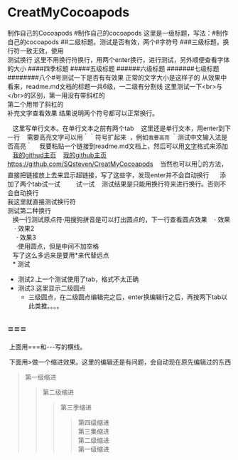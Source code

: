 # CreatMyCocoapods
制作自己的Cocoapods
#制作自己的cocoapods 这里是一级标题，写法：\#制作自己的cocoapods
##二级标题。测试是否有效，两个#字符号
###三级标题，换行符一致无效，使用</br>测试换行
这里不用换行符换行，用两个enter换行，进行测试，另外顺便查看字体的大小
####四季标题
#####五级标题
######六级标题
#######七级标题
########八个#号测试一下是否有有效果
正常的文字大小是这样子的
从效果中看来，readme.md文档的标题一共6级，一二级有分割线
这里测试一下\<br>与\</br>的区别，第一用没有带斜杠的<br>第二个用带了斜杠的</br>补充文字查看效果
结果说明两个符号都可以正常换行。

    这里写单行文本。在单行文本之前有两个tab
    这里还是单行文本，用enter到下一行
    需要高亮文字可以用｀｀符号扩起来  ，例如`我要高亮` ｀测试中文输入法是否高亮｀
    我要粘贴一个链接到readme.md文档上，然后可以用[文字](链接"悬停显示")格式来添加
    [我的githud主页](https://github.com/SQsteven/CreatMyCocoapods"悬停显示")
    [我的github主页](https://github.com/SQsteven/CreatMyCocoapods)https://github.com/SQsteven/CreatMyCocoapods
    当然也可以用👆的方法，直接把链接放上去来显示超链接，写了这些字，发现enter并不会自动换行
      添加了两个tab试一试
         试一试
    测试结果是只能用换行符来进行换行。否则不会自动换行<br>我这里就直接测试换行符</br>测试第二种换行<br>
    换一行测试原点符·用搜狗拼音是可以打出圆点的，下一行查看圆点效果
    · 效果<br>
     · 效果2</br>
      · 效果3<br>
      ·使用圆点，但是中间不加空格<br>
    写了这么多远来是要用*来代替远点</br>
    * 测试<br>
    
* 测试2.上一个测试使用了tab，格式不太正确<br>
 * 测试3.这里显示二级圆点<br>
   * 三级圆点，在二级圆点编辑完之后，enter换编辑行之后，再按两下tab以此类推。。。。<br>
   
   
===
---

  上面用===和---写的横线。<br>
  
  下面用>做一个缩进效果。这里的编辑还是有问题，会自动现在原先编辑过的东西<br>
>第一级缩进<br>
>>第二级缩进<br>
>>>第三季缩进<br>
>>>>第四级缩进<br>
>>>第三集缩进<br>
>>第二级缩进<br>
>第一级缩进<br>
